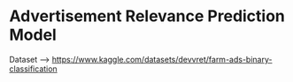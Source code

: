 # Advertisement Relevance Prediction Model

Dataset --> https://www.kaggle.com/datasets/devvret/farm-ads-binary-classification

